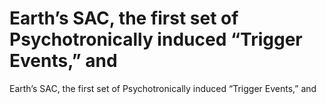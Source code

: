 # Earth’s SAC, the first set of Psychotronically induced “Trigger Events,” and

Earth’s SAC, the first set of Psychotronically induced “Trigger Events,” and